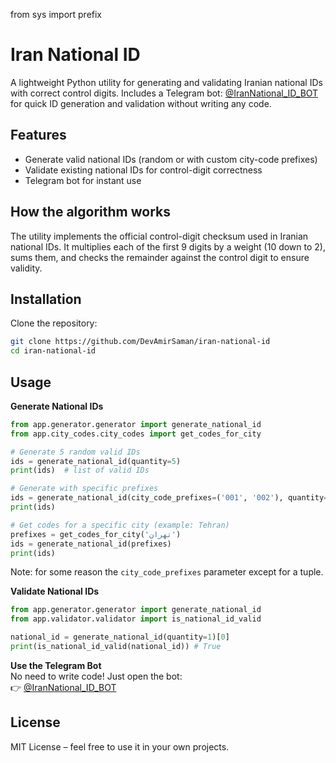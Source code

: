 from sys import prefix

# Iran National ID
A lightweight Python utility for generating and validating Iranian national IDs with correct control digits.
Includes a Telegram bot: <a href="https://t.me/IranNational_ID_BOT">@IranNational_ID_BOT</a> for quick ID generation and validation without writing any code.

## Features
- Generate valid national IDs (random or with custom city-code prefixes)
- Validate existing national IDs for control-digit correctness
- Telegram bot for instant use

## How the algorithm works
The utility implements the official control-digit checksum used in Iranian national IDs.
It multiplies each of the first 9 digits by a weight (10 down to 2), sums them, and checks the remainder against the control digit to ensure validity.

## Installation
Clone the repository:
```bash
git clone https://github.com/DevAmirSaman/iran-national-id
cd iran-national-id
```

## Usage
**Generate National IDs**
```python
from app.generator.generator import generate_national_id
from app.city_codes.city_codes import get_codes_for_city

# Generate 5 random valid IDs
ids = generate_national_id(quantity=5)
print(ids)  # list of valid IDs

# Generate with specific prefixes
ids = generate_national_id(city_code_prefixes=('001', '002'), quantity=3)
print(ids)

# Get codes for a specific city (example: Tehran)
prefixes = get_codes_for_city('تهران')
ids = generate_national_id(prefixes)
print(ids)
```
Note: for some reason the `city_code_prefixes` parameter except for a tuple.

**Validate National IDs**
```python
from app.generator.generator import generate_national_id
from app.validator.validator import is_national_id_valid

national_id = generate_national_id(quantity=1)[0]
print(is_national_id_valid(national_id)) # True
```

**Use the Telegram Bot**</br>
No need to write code! Just open the bot:</br>
👉 <a href="https://t.me/IranNational_ID_BOT">@IranNational_ID_BOT</a>

## License
MIT License – feel free to use it in your own projects.